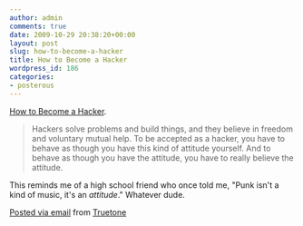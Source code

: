 ```yaml
---
author: admin
comments: true
date: 2009-10-29 20:38:20+00:00
layout: post
slug: how-to-become-a-hacker
title: How to Become a Hacker
wordpress_id: 186
categories:
- posterous
---
```


[How to Become a Hacker](http://catb.org/~esr/faqs/hacker-howto.html#why_this).

> Hackers solve problems and build things, and they believe in freedom and voluntary mutual help. To be accepted as a hacker, you have to behave as though you have this kind of attitude yourself. And to behave as though you have the attitude, you have to really believe the attitude.

This reminds me of a high school friend who once told me, "Punk isn't a kind of music, it's an _attitude_." Whatever dude.

     

 [Posted via email](http://posterous.com)   from [Truetone](http://truetone.posterous.com/how-to-become-a-hacker)  

 

